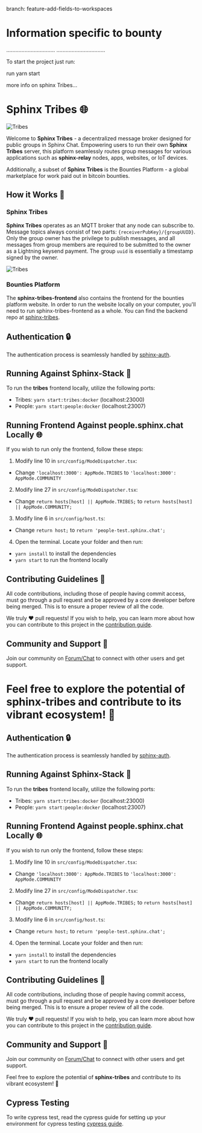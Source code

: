 branch: feature-add-fields-to-workspaces

# Information specific to bounty

................................
................................

To start the project just run: 

run yarn start


more info on sphinx Tribes...


# Sphinx Tribes 🌐

![Tribes](https://github.com/stakwork/sphinx-tribes/raw/master/img/sphinx-tribes.png)

Welcome to **Sphinx Tribes** - a decentralized message broker designed for public groups in Sphinx Chat. Empowering users to run their own **Sphinx Tribes** server, this platform seamlessly routes group messages for various applications such as **sphinx-relay** nodes, apps, websites, or IoT devices. 

Additionally, a subset of **Sphinx Tribes** is the Bounties Platform - a global marketplace for work paid out in bitcoin bounties. 

## How it Works 🚀

### Sphinx Tribes
**Sphinx Tribes** operates as an MQTT broker that any node can subscribe to. Message topics always consist of two parts: `{receiverPubKey}/{groupUUID}`. Only the group owner has the privilege to publish messages, and all messages from group members are required to be submitted to the owner as a Lightning keysend payment. The group `uuid` is essentially a timestamp signed by the owner.

![Tribes](https://github.com/stakwork/sphinx-tribes/raw/master/img/tribes.jpg)

### Bounties Platform
The **sphinx-tribes-frontend** also contains the frontend for the bounties platform website. In order to run the website locally on your computer, you'll need to run sphinx-tribes-frontend as a whole. You can find the backend repo at [sphinx-tribes](https://github.com/stakwork/sphinx-tribes).


## Authentication 🔒

The authentication process is seamlessly handled by [sphinx-auth](https://github.com/stakwork/sphinx-auth).

## Running Against Sphinx-Stack 🏃

To run the **tribes** frontend locally, utilize the following ports:

- Tribes: `yarn start:tribes:docker` (localhost:23000)
- People: `yarn start:people:docker` (localhost:23007)

## Running Frontend Against people.sphinx.chat Locally 🌐

If you wish to run only the frontend, follow these steps:

1. Modify line 10 in `src/config/ModeDispatcher.tsx`: 
 - Change `'localhost:3000': AppMode.TRIBES` to `'localhost:3000': AppMode.COMMUNITY`

2. Modify line 27 in `src/config/ModeDispatcher.tsx`: 
 - Change `return hosts[host] || AppMode.TRIBES;` to `return hosts[host] || AppMode.COMMUNITY;`

3. Modify line 6 in `src/config/host.ts`: 
 - Change `return host;` to `return 'people-test.sphinx.chat';`

4. Open the terminal. Locate your folder and then run:

- `yarn install` to install the dependencies
- `yarn start` to run the frontend locally

## Contributing Guidelines 🤝

All code contributions, including those of people having commit access, must go through a pull request and be approved by a core developer before being merged. This is to ensure a proper review of all the code.

We truly ❤️ pull requests! If you wish to help, you can learn more about how you can contribute to this project in the [contribution guide](CONTRIBUTING.md).
## Community and Support 💬

Join our community on [Forum/Chat](https://people.sphinx.chat) to connect with other users and get support.

Feel free to explore the potential of **sphinx-tribes** and contribute to its vibrant ecosystem! 🌟
=======

## Authentication 🔒

The authentication process is seamlessly handled by [sphinx-auth](https://github.com/stakwork/sphinx-auth).

## Running Against Sphinx-Stack 🏃

To run the **tribes** frontend locally, utilize the following ports:

- Tribes: `yarn start:tribes:docker` (localhost:23000)
- People: `yarn start:people:docker` (localhost:23007)

## Running Frontend Against people.sphinx.chat Locally 🌐

If you wish to run only the frontend, follow these steps:

1. Modify line 10 in `src/config/ModeDispatcher.tsx`: 
 - Change `'localhost:3000': AppMode.TRIBES` to `'localhost:3000': AppMode.COMMUNITY`

2. Modify line 27 in `src/config/ModeDispatcher.tsx`: 
 - Change `return hosts[host] || AppMode.TRIBES;` to `return hosts[host] || AppMode.COMMUNITY;`

3. Modify line 6 in `src/config/host.ts`: 
 - Change `return host;` to `return 'people-test.sphinx.chat';`

4. Open the terminal. Locate your folder and then run:

- `yarn install` to install the dependencies
- `yarn start` to run the frontend locally

## Contributing Guidelines 🤝

All code contributions, including those of people having commit access, must go through a pull request and be approved by a core developer before being merged. This is to ensure a proper review of all the code.

We truly ❤️ pull requests! If you wish to help, you can learn more about how you can contribute to this project in the [contribution guide](CONTRIBUTING.md).
## Community and Support 💬

Join our community on [Forum/Chat](https://people.sphinx.chat) to connect with other users and get support.

Feel free to explore the potential of **sphinx-tribes** and contribute to its vibrant ecosystem! 🌟

## Cypress Testing 

To write cypress test, read the cypress guide for setting up your environment for cypress testing [cypress guide](docs/setupCypressTest.md).

